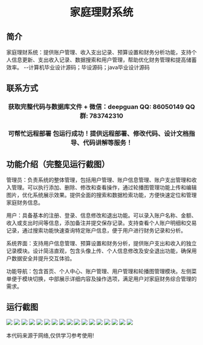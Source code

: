 <p><h1 align="center">家庭理财系统</h1></p>

## 简介
家庭理财系统：提供账户管理、收入支出记录、预算设置和财务分析功能，支持个人信息更新、支出收入记录、数据搜索和用户管理，帮助优化财务管理和提高储蓄效率。    --计算机毕业设计源码；毕设源码；java毕业设计源码


## 联系方式
<p><h3 align="center">获取完整代码与数据库文件 + 微信：deepguan QQ: 86050149 QQ群: 783742310</h3></p>
<p><h3 align="center">可帮忙远程部署 包运行成功！提供远程部署、修改代码、设计文档指导、代码讲解等服务！</h3></p>

## 功能介绍（完整见运行截图）
管理员：负责系统的整体管理，包括用户管理、账户信息管理、账户支出管理和收入管理。可以执行添加、删除、修改和查看操作，通过轮播图管理功能上传和编辑图片，优化系统展示效果。提供全面的搜索和数据检索功能，方便快速定位和管理家庭财务信息。

用户：具备基本的注册、登录、信息修改和退出功能。可以录入账户名称、金额、收入或支出时间等信息，添加备注并提交保存记录。支持查看个人账户明细和交易记录，通过搜索功能快速查询特定账户信息，便于用户进行财务记录和分析。

系统界面：支持用户信息管理、预算设置和财务分析，提供账户支出和收入的独立记录模块。设计简洁直观，包含头像上传、个人信息修改及安全退出功能，确保用户数据安全并提升交互体验。

功能导航：包含首页、个人中心、账户管理、用户管理和轮播图管理模块。左侧菜单便于模块切换，中部展示详细内容及操作选项，满足用户对家庭财务综合管理的需求。


## 运行截图
![](img/001.jpg)
![](img/002.jpg)
![](img/003.jpg)
![](img/004.jpg)
![](img/005.jpg)
![](img/006.jpg)
![](img/007.jpg)
![](img/008.jpg)
![](img/009.jpg)
![](img/010.jpg)
![](img/011.jpg)
![](img/012.jpg)
![](img/013.jpg)
![](img/014.jpg)
![](img/015.jpg)
![](img/016.jpg)
![](img/017.jpg)

<p>本代码来源于网络,仅供学习参考使用!</p>
